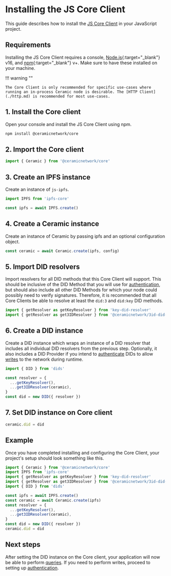 # Installing the JS Core Client

This guide describes how to install the [JS Core Client](./installation.md#js-core-client) in your JavaScript project.

## **Requirements**

Installing the JS Core Client requires a console, [Node.js](https://nodejs.org/en/){:target="\_blank"} v16, and [npm](https://www.npmjs.com/get-npm){:target="\_blank"} v+. Make sure to have these installed on your machine.

!!! warning ""

    The Core Client is only recommended for specific use-cases where running an in-process Ceramic node is desirable. The [HTTP Client](./http.md) is recommended for most use-cases.

## **1. Install the Core client**

Open your console and install the JS Core Client using npm.

```bash
npm install @ceramicnetwork/core
```

## **2. Import the Core client**

```javascript
import { Ceramic } from '@ceramicnetwork/core'
```

## **3. Create an IPFS instance**

Create an instance of `js-ipfs`.

```javascript
import IPFS from 'ipfs-core'

const ipfs = await IPFS.create()
```

## **4. Create a Ceramic instance**

Create an instance of Ceramic by passing ipfs and an optional configuration object.

```javascript
const ceramic = await Ceramic.create(ipfs, config)
```

## **5. Import DID resolvers**

Import resolvers for all DID methods that this Core Client will support. This should be inclusive of the DID Method that you will use for [authentication](./authentication.md), but should also include all other DID Methods for which your node could possibly need to verify signatures. Therefore, it is recommended that all Core Clients be able to resolve at least the `did:3` and `did:key` DID methods.

```javascript
import { getResolver as getKeyResolver } from 'key-did-resolver'
import { getResolver as get3IDResolver } from '@ceramicnetwork/3id-did-resolver'
```

## **6. Create a DID instance**

Create a DID instance which wraps an instance of a DID resolver that includes all individual DID resolvers from the previous step. Optionally, it also includes a DID Provider if you intend to [authenticate](./authentication.md) DIDs to allow [writes](./writes.md) to the network during runtime.

```javascript
import { DID } from 'dids'

const resolver = {
  ...getKeyResolver(),
  ...get3IDResolver(ceramic),
}
const did = new DID({ resolver })
```

## **7. Set DID instance on Core client**

```javascript
ceramic.did = did
```

## **Example**

Once you have completed installing and configuring the Core Client, your project's setup should look something like this.

```javascript
import { Ceramic } from '@ceramicnetwork/core'
import IPFS from 'ipfs-core'
import { getResolver as getKeyResolver } from 'key-did-resolver'
import { getResolver as get3IDResolver } from '@ceramicnetwork/3id-did-resolver'
import { DID } from 'dids'

const ipfs = await IPFS.create()
const ceramic = await Ceramic.create(ipfs)
const resolver = {
  ...getKeyResolver(),
  ...get3IDResolver(ceramic),
}
const did = new DID({ resolver })
ceramic.did = did
```

## **Next steps**

After setting the DID instance on the Core client, your application will now be able to perform [queries](./queries.md). If you need to perform writes, proceed to setting up [authentication](./authentication.md).
